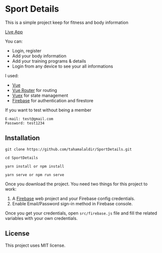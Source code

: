 # Sport Details

This is a simple project keep for fitness and body information

[Live App](https://sportdetails-bba16.web.app)

You can:

- Login, register
- Add your body information
- Add your training programs & details
- Login from any device to see your all informations

I used:

- [Vue](https://vuejs.org/)
- [Vue Router](https://router.vuejs.org/) for routing
- [Vuex](https://vuex.vuejs.org/) for state management
- [Firebase](https://firebase.google.com/) for authentication and firestore

If you want to test without being a member

```
E-mail: test@gmail.com
Password: test1234
```

## Installation

```
git clone https://github.com/tahamalaldir/SportDetails.git

cd SportDetails

yarn install or npm install

yarn serve or npm run serve
```

Once you download the project. You need two things for this project to work:

1. A [Firebase](https://firebase.google.com/products-build) web project and your Firebase config credentials.
2. Enable Email/Password sign-in method in Firebase console.

Once you get your credentials, open `src/firebase.js` file and fill the related variables with your own credentials.

## License

This project uses MIT license.
